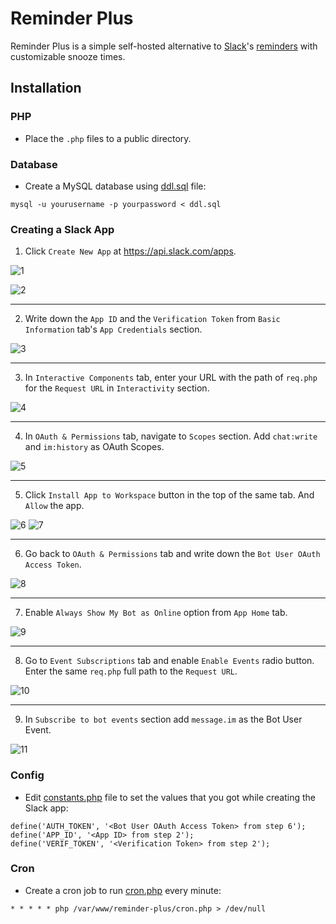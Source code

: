 # Reminder Plus

Reminder Plus is a simple self-hosted alternative to [Slack](http://slack.com)'s [reminders](https://slack.com/intl/en-tr/help/articles/208423427-Set-a-reminder) with customizable snooze times.

## Installation

### PHP

* Place the `.php` files to a public directory.

### Database

* Create a MySQL database using [ddl.sql](ddl.sql) file:

```
mysql -u yourusername -p yourpassword < ddl.sql
```

### Creating a Slack App

1. Click `Create New App` at https://api.slack.com/apps.

![1](tutorial/01.png)

![2](tutorial/02.png)

---

2. Write down the `App ID` and the `Verification Token` from `Basic Information` tab's `App Credentials` section.

![3](tutorial/03.png)

---

3. In `Interactive Components` tab, enter your URL with the path of `req.php` for the `Request URL` in `Interactivity` section.

![4](tutorial/04.png)

---

4. In `OAuth & Permissions` tab, navigate to `Scopes` section. Add `chat:write` and `im:history` as OAuth Scopes.

![5](tutorial/05.png)

---

5. Click `Install App to Workspace` button in the top of the same tab. And `Allow` the app.

![6](tutorial/06.png)
![7](tutorial/07.png)

---

6. Go back to `OAuth & Permissions` tab and write down the `Bot User OAuth Access Token`.

![8](tutorial/08.png)

---

7. Enable `Always Show My Bot as Online` option from `App Home` tab.

![9](tutorial/09.png)

---

8. Go to `Event Subscriptions` tab and enable `Enable Events` radio button. Enter the same `req.php` full path to the `Request URL`.

![10](tutorial/10.png)

---

9. In `Subscribe to bot events` section add `message.im` as the Bot User Event.

![11](tutorial/11.png)

### Config

* Edit [constants.php](constants.php) file to set the values that you got while creating the Slack app:

```
define('AUTH_TOKEN', '<Bot User OAuth Access Token> from step 6');
define('APP_ID', '<App ID> from step 2');
define('VERIF_TOKEN', '<Verification Token> from step 2');
```

### Cron

* Create a cron job to run [cron.php](cron.php) every minute:

```
* * * * * php /var/www/reminder-plus/cron.php > /dev/null
```
